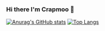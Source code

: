 ### Hi there I'm Crapmoo  👋
[![Anurag's GitHub stats](https://github-readme-stats.vercel.app/api?username=Crapmoo&show_icons=true&bg_color=DEG,fe6565,a40eb0)](https://github.com/anuraghazra/github-readme-stats)
[![Top Langs](https://github-readme-stats.vercel.app/api/top-langs/?username=Crapmoo&layout=compact&show_icons=true&bg_color=DEG,d923bd,5023d9&text_color=000000&title_color=000000)](https://github.com/anuraghazra/github-readme-stats)


<!--
**Crapmoo/Crapmoo** is a ✨ _special_ ✨ repository because its `README.md` (this file) appears on your GitHub profile.

Here are some ideas to get you started:

- 🔭 I’m currently working on ...
- 🌱 I’m currently learning ...
- 👯 I’m looking to collaborate on ...
- 🤔 I’m looking for help with ...
- 💬 Ask me about ...
- 📫 How to reach me: ...
- 😄 Pronouns: ...
- ⚡ Fun fact: ...
-->

